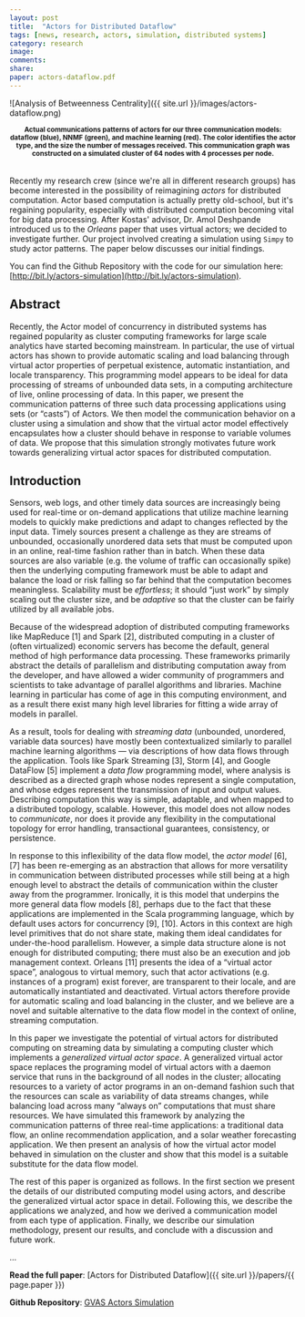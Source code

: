```yaml
---
layout: post
title:  "Actors for Distributed Dataflow"
tags: [news, research, actors, simulation, distributed systems]
category: research
image:
comments:
share:
paper: actors-dataflow.pdf
---
```


![Analysis of Betweenness Centrality]({{ site.url }}/images/actors-dataflow.png)

<p style="text-align:center; padding-bottom:18px;">
    <strong><small>Actual communications patterns of actors for our three communication models: dataflow (blue), NNMF (green), and machine learning (red). The color identifies the actor type, and the size the number of messages received. This communication graph was constructed on a simulated cluster of 64 nodes with 4 processes per node.</small></strong>
</p>

Recently my research crew (since we're all in different research groups) has become interested in the possibility of reimagining _actors_ for distributed computation. Actor based computation is actually pretty old-school, but it's regaining popularity, especially with distributed computation becoming vital for big data processing. After Kostas' advisor, Dr. Amol Deshpande introduced us to the _Orleans_ paper that uses virtual actors; we decided to investigate further. Our project involved creating a simulation using `Simpy` to study actor patterns. The paper below discusses our initial findings.

You can find the Github Repository with the code for our simulation here: [http://bit.ly/actors-simulation](http://bit.ly/actors-simulation).

## Abstract

Recently, the Actor model of concurrency in distributed systems has regained popularity as cluster computing frameworks for large scale analytics have started becoming mainstream. In particular, the use of virtual actors has shown to provide automatic scaling and load balancing through virtual actor properties of perpetual existence, automatic instantiation, and locale transparency. This programming model appears to be ideal for data processing of streams of unbounded data sets, in a computing architecture of live, online processing of data. In this paper, we present the communication patterns of three such data processing applications using sets (or &ldquo;casts&rdquo;) of Actors. We then model the communication behavior on a cluster using a simulation and show that the virtual actor model effectively encapsulates how a cluster should behave in response to variable volumes of data. We propose that this simulation strongly motivates future work towards generalizing virtual actor spaces for distributed computation.

## Introduction

Sensors, web logs, and other timely data sources are increasingly being used for  real-time or on-demand applications that utilize machine learning models to quickly make predictions and adapt to changes reflected by the input data. Timely sources present a challenge as they are streams of unbounded, occasionally unordered data sets that must be computed upon in an online, real-time fashion rather than in batch. When these data sources are also variable (e.g. the volume of traffic can occasionally spike) then the underlying computing framework must be able to adapt and balance the load or risk falling so far behind that the computation becomes meaningless. Scalability must be _effortless_; it should &ldquo;just work&rdquo; by simply scaling out the cluster size, and be _adaptive_ so that the cluster can be fairly utilized by all available jobs.

Because of the widespread adoption of distributed computing frameworks like MapReduce [1] and Spark [2], distributed computing in a cluster of (often virtualized) economic servers has become the default, general method of high performance data processing. These frameworks primarily abstract the details of parallelism and distributing computation away from the developer, and have allowed a wider community of programmers and scientists to take advantage of parallel algorithms and libraries. Machine learning in particular has come of age in this computing environment, and as a result there exist many high level libraries for fitting a wide array of models in parallel.

As a result, tools for dealing with _streaming data_ (unbounded, unordered, variable data sources) have mostly been contextualized similarly to parallel machine learning algorithms &mdash; via descriptions of how data flows through the application. Tools like Spark Streaming [3], Storm [4], and Google DataFlow [5] implement a _data flow_ programming model, where analysis is described as a directed graph whose nodes represent a single computation, and whose edges represent the transmission of input and output values. Describing computation this way is simple, adaptable, and when mapped to a distributed topology, scalable. However, this model does not allow nodes to _communicate_, nor does it provide any flexibility in the computational topology for error handling, transactional guarantees, consistency, or persistence.

In response to this inflexibility of the data flow model, the _actor model_ [6],[7] has been re-emerging as an abstraction that allows for more versatility in communication between distributed processes while still being at a high enough level to abstract the details of communication within the cluster away from the programmer. Ironically, it is this model that underpins the more general data flow models [8], perhaps due to the fact that these applications are implemented in the Scala programming language, which by default uses actors for concurrency [9], [10]. Actors in this context are high level primitives that do not share state, making them ideal candidates for under-the-hood parallelism. However, a simple data structure alone is not enough for distributed computing; there must also be an execution and job management context. Orleans [11] presents the idea of a &ldquo;virtual actor space&rdquo;, analogous to virtual memory, such that actor activations (e.g. instances of a program) exist forever, are transparent to their locale, and are automatically instantiated and deactivated. Virtual actors therefore provide for automatic scaling and load balancing in the cluster, and we believe are a novel and suitable alternative to the data flow model in the context of online, streaming computation.

In this paper we investigate the potential of virtual actors for distributed computing on streaming data by simulating a computing cluster which implements a _generalized virtual actor space_. A generalized virtual actor space replaces the programing model of virtual actors with a daemon service that runs in the background of all nodes in the cluster; allocating resources to a variety of actor programs in an on-demand fashion such that the resources can scale as variability of data streams changes, while balancing load across many &ldquo;always on&rdquo; computations that must share resources. We have simulated this framework by analyzing the communication patterns of three real-time applications: a traditional data flow, an online recommendation application, and a solar weather forecasting application. We then present an analysis of how the virtual actor model behaved in simulation on the cluster and show that this model is a suitable substitute for the data flow model.

The rest of this paper is organized as follows. In the first section we present the details of our distributed computing model using actors, and describe the generalized virtual actor space in detail. Following this, we describe the applications we analyzed, and how we derived a communication model from each type of application. Finally, we describe our simulation methodology, present our results, and conclude with a discussion and future work.

&hellip;

**Read the full paper**: [Actors for Distributed Dataflow]({{ site.url }}/papers/{{ page.paper }})

**Github Repository**: [GVAS Actors Simulation](http://bit.ly/actors-simulation)
